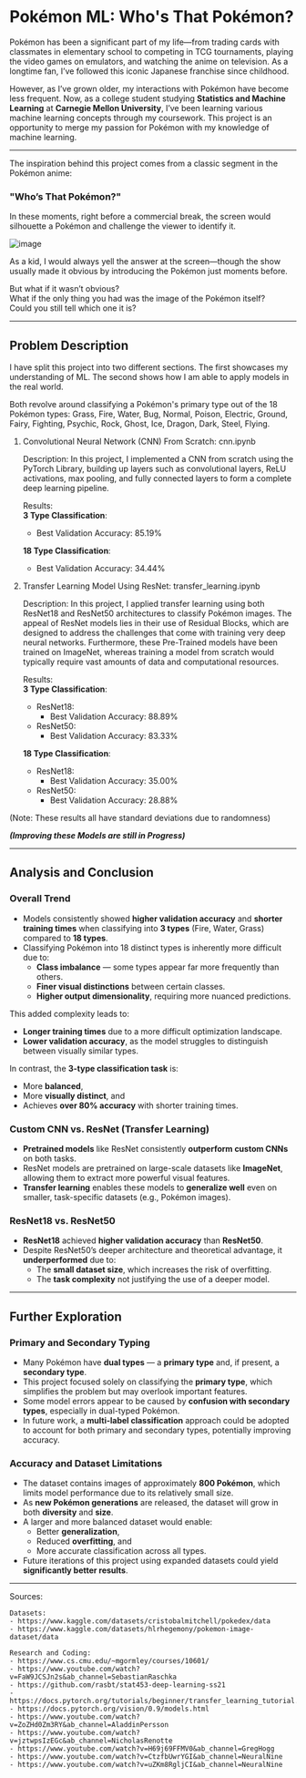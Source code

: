 # Pokémon ML: Who's That Pokémon?

Pokémon has been a significant part of my life—from trading cards with classmates in elementary school to competing in TCG tournaments, playing the video games on emulators, and watching the anime on television. As a longtime fan, I’ve followed this iconic Japanese franchise since childhood. 

However, as I’ve grown older, my interactions with Pokémon have become less frequent. Now, as a college student studying **Statistics and Machine Learning** at **Carnegie Mellon University**, I’ve been learning various machine learning concepts through my coursework. This project is an opportunity to merge my passion for Pokémon with my knowledge of machine learning.

---

The inspiration behind this project comes from a classic segment in the Pokémon anime:  
### **"Who’s That Pokémon?"**

In these moments, right before a commercial break, the screen would silhouette a Pokémon and challenge the viewer to identify it.

![image](https://github.com/user-attachments/assets/c8ddf82f-97ee-4646-acfa-7d7286d0b918)

As a kid, I would always yell the answer at the screen—though the show usually made it obvious by introducing the Pokémon just moments before.

But what if it wasn’t obvious?  
What if the only thing you had was the image of the Pokémon itself?  
Could you still tell which one it is?

---

## Problem Description

I have split this project into two different sections. The first showcases
my understanding of ML. The second shows how I am able to apply models 
in the real world. 

Both revolve around classifying a Pokémon's primary type out of the 18 Pokémon types:
    Grass, Fire, Water, Bug, Normal, Poison, Electric, Ground, 
    Fairy, Fighting, Psychic, Rock, Ghost, Ice, Dragon, Dark, 
    Steel, Flying. 

1. Convolutional Neural Network (CNN) From Scratch: cnn.ipynb

    Description: In this project, I implemented a CNN from scratch using the PyTorch Library, building up layers such as convolutional layers, ReLU activations, max pooling, and fully connected layers to form a complete deep learning pipeline.
    

    Results: <br>
    **3 Type Classification**: <br>
    - Best Validation Accuracy: 85.19% <br>

    **18 Type Classification**:<br>
    - Best Validation Accuracy: 34.44% <br>

2. Transfer Learning Model Using ResNet: transfer_learning.ipynb

    Description: In this project, I applied transfer learning using both ResNet18 and ResNet50 architectures to classify Pokémon images. The appeal of ResNet models lies in  their use of Residual Blocks, which are designed to address the challenges that come with training very deep neural networks. Furthermore, these Pre-Trained models have been trained on ImageNet, whereas training a model from scratch would typically require vast amounts of data and computational resources.

    Results: <br>
    **3 Type Classification**:
    - ResNet18: 
        - Best Validation Accuracy: 88.89%
    - ResNet50:  
        - Best Validation Accuracy: 83.33%

    **18 Type Classification**:
    - ResNet18:
        - Best Validation Accuracy: 35.00%
    - ResNet50: 
        - Best Validation Accuracy: 28.88% 

(Note: These results all have standard deviations due to randomness) <br>

***(Improving these Models are still in Progress)***


---
## Analysis and Conclusion

### Overall Trend

- Models consistently showed **higher validation accuracy** and **shorter training times** when classifying into **3 types** (Fire, Water, Grass) compared to **18 types**.
- Classifying Pokémon into 18 distinct types is inherently more difficult due to:
  - **Class imbalance** — some types appear far more frequently than others.
  - **Finer visual distinctions** between certain classes.
  - **Higher output dimensionality**, requiring more nuanced predictions.

This added complexity leads to:
- **Longer training times** due to a more difficult optimization landscape.
- **Lower validation accuracy**, as the model struggles to distinguish between visually similar types.

In contrast, the **3-type classification task** is:
- More **balanced**,
- More **visually distinct**, and
- Achieves **over 80% accuracy** with shorter training times.


### Custom CNN vs. ResNet (Transfer Learning)

- **Pretrained models** like ResNet consistently **outperform custom CNNs** on both tasks.
- ResNet models are pretrained on large-scale datasets like **ImageNet**, allowing them to extract more powerful visual features.
- **Transfer learning** enables these models to **generalize well** even on smaller, task-specific datasets (e.g., Pokémon images).


### ResNet18 vs. ResNet50

- **ResNet18** achieved **higher validation accuracy** than **ResNet50**.
- Despite ResNet50’s deeper architecture and theoretical advantage, it **underperformed** due to:
  - The **small dataset size**, which increases the risk of overfitting.
  - The **task complexity** not justifying the use of a deeper model.

---


## Further Exploration

### Primary and Secondary Typing

- Many Pokémon have **dual types** — a **primary type** and, if present, a **secondary type**.
- This project focused solely on classifying the **primary type**, which simplifies the problem but may overlook important features.
- Some model errors appear to be caused by **confusion with secondary types**, especially in dual-typed Pokémon.
- In future work, a **multi-label classification** approach could be adopted to account for both primary and secondary types, potentially improving accuracy.

### Accuracy and Dataset Limitations

- The dataset contains images of approximately **800 Pokémon**, which limits model performance due to its relatively small size.
- As **new Pokémon generations** are released, the dataset will grow in both **diversity** and **size**.
- A larger and more balanced dataset would enable:
  - Better **generalization**,
  - Reduced **overfitting**, and
  - More accurate classification across all types.
- Future iterations of this project using expanded datasets could yield **significantly better results**.

---

Sources:

    Datasets:
    - https://www.kaggle.com/datasets/cristobalmitchell/pokedex/data
    - https://www.kaggle.com/datasets/hlrhegemony/pokemon-image-dataset/data

    Research and Coding:
    - https://www.cs.cmu.edu/~mgormley/courses/10601/
    - https://www.youtube.com/watch?v=FaW9JCSJn2s&ab_channel=SebastianRaschka
    - https://github.com/rasbt/stat453-deep-learning-ss21
    - https://docs.pytorch.org/tutorials/beginner/transfer_learning_tutorial.html
    - https://docs.pytorch.org/vision/0.9/models.html
    - https://www.youtube.com/watch?v=ZoZHd0Zm3RY&ab_channel=AladdinPersson
    - https://www.youtube.com/watch?v=jztwpsIzEGc&ab_channel=NicholasRenotte
    - https://www.youtube.com/watch?v=H69j69FFMV0&ab_channel=GregHogg
    - https://www.youtube.com/watch?v=CtzfbUwrYGI&ab_channel=NeuralNine
    - https://www.youtube.com/watch?v=uZKm8RgljCI&ab_channel=NeuralNine

